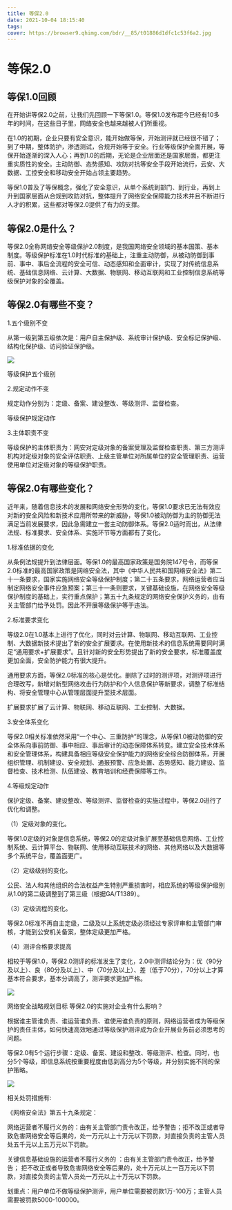 ```yaml
---
title: 等保2.0
date: 2021-10-04 18:15:40
tags:
cover: https://browser9.qhimg.com/bdr/__85/t01886d1dfc1c53f6a2.jpg
---
```


# 等保2.0



## 等保1.0回顾

在开始讲等保2.0之前，让我们先回顾一下等保1.0。等保1.0发布距今已经有10多年的时间，在这些日子里，网络安全也越来越被人们所重视。

在1.0的初期，企业只要有安全意识，能开始做等保，开始测评就已经很不错了；到了中期，整体防护，渗透测试，合规开始等于安全。行业等级保护全面开展，等保开始逐渐的深入人心；再到1.0的后期，无论是企业层面还是国家层面，都更注重实质性的安全。主动防御、态势感知、攻防对抗等安全手段开始流行，云安、大数据、工控安全和移动安全开始占领主要趋势。

等保1.0普及了等保概念，强化了安全意识，从单个系统到部门、到行业，再到上升到国家层面从合规到攻防对抗，整体提升了网络安全保障能力技术并且不断进行人才的积累，这些都对等保2.0提供了有力的支撑。

## 等保2.0是什么？

等保2.0全称网络安全等级保护2.0制度，是我国网络安全领域的基本国策、基本制度。等级保护标准在1.0时代标准的基础上，注重主动防御，从被动防御到事前、事中、事后全流程的安全可信、动态感知和全面审计，实现了对传统信息系统、基础信息网络、云计算、大数据、物联网、移动互联网和工业控制信息系统等级保护对象的全覆盖。

## 等保2.0有哪些不变？

1.五个级别不变

从第一级到第五级依次是：用户自主保护级、系统审计保护级、安全标记保护级、结构化保护级、访问验证保护级。

![](https://img-blog.csdnimg.cn/20200818171120422.jpeg?x-oss-process=image/watermark,type_ZmFuZ3poZW5naGVpdGk,shadow_10,text_aHR0cHM6Ly9ibG9nLmNzZG4ubmV0L3FxXzQzMDQ1MjQx,size_16,color_FFFFFF,t_70)

等级保护五个级别

2.规定动作不变

规定动作分别为：定级、备案、建设整改、等级测评、监督检查。

等级保护规定动作

3.主体职责不变

等级保护的主体职责为：网安对定级对象的备案受理及监督检查职责、第三方测评机构对定级对象的安全评估职责、上级主管单位对所属单位的安全管理职责、运营使用单位对定级对象的等级保护职责。

## 等保2.0有哪些变化？



近年来，随着信息技术的发展和网络安全形势的变化，等保1.0要求已无法有效应对新的安全风险和新技术应用所带来的新威胁，等保1.0被动防御为主的防御无法满足当前发展要求，因此急需建立一套主动防御体系。等保2.0适时而出，从法律法规、标准要求、安全体系、实施环节等方面都有了变化。

1.标准依据的变化

从条例法规提升到法律层面。等保1.0的最高国家政策是国务院147号令，而等保2.0标准的最高国家政策是网络安全法，其中《中华人民共和国网络安全法》第二十一条要求，国家实施网络安全等级保护制度；第二十五条要求，网络运营者应当制定网络安全事件应急预案；第三十一条则要求，关键基础设施，在网络安全等级保护制度的基础上，实行重点保护；第五十九条规定的网络安全保护义务的，由有关主管部门给予处罚。因此不开展等级保护等于违法。

2.标准要求变化

等级2.0在1.0基本上进行了优化，同时对云计算、物联网、移动互联网、工业控制、大数据新技术提出了新的安全扩展要求。在使用新技术的信息系统需要同时满足“通用要求+扩展要求”。且针对新的安全形势提出了新的安全要求，标准覆盖度更加全面，安全防护能力有很大提升。

通用要求方面，等保2.0标准的核心是优化。删除了过时的测评项，对测评项进行合理改写，新增对新型网络攻击行为防护和个人信息保护等新要求，调整了标准结构、将安全管理中心从管理层面提升至技术层面。

扩展要求扩展了云计算、物联网、移动互联网、工业控制、大数据。

3.安全体系变化

等保2.0相关标准依然采用“一个中心、三重防护”的理念，从等保1.0被动防御的安全体系向事前防御、事中相应、事后审计的动态保障体系转变。建立安全技术体系和安全管理体系，构建具备相应等级安全保护能力的网络安全综合防御体系，开展组织管理、机制建设、安全规划、通报预警、应急处置、态势感知、能力建设、监督检查、技术检测、队伍建设、教育培训和经费保障等工作。

4.等级规定动作

保护定级、备案、建设整改、等级测评、监督检查的实施过程中，等保2.0进行了优化和调整。

（1）定级对象的变化。

等保1.0定级的对象是信息系统，等保2.0的定级对象扩展至基础信息网络、工业控制系统、云计算平台、物联网、使用移动互联技术的网络、其他网络以及大数据等多个系统平台，覆盖面更广。

（2）定级级别的变化。

公民、法人和其他组织的合法权益产生特别严重损害时，相应系统的等级保护级别从1.0的第二级调整到了第三级（根据GA/T1389）。

（3）定级流程的变化。

等保2.0标准不再自主定级，二级及以上系统定级必须经过专家评审和主管部门审核，才能到公安机关备案，整体定级更加严格。

（4）测评合格要求提高

相较于等保1.0，等保2.0测评的标准发生了变化，2.0中测评结论分为：优（90分及以上）、良（80分及以上）、中（70分及以上）、差（低于70分），70分以上才算基本符合要求，基本分调高了，测评要求更加严格。

![](https://img-blog.csdnimg.cn/20200818171120511.jpeg?x-oss-process=image/watermark,type_ZmFuZ3poZW5naGVpdGk,shadow_10,text_aHR0cHM6Ly9ibG9nLmNzZG4ubmV0L3FxXzQzMDQ1MjQx,size_16,color_FFFFFF,t_70)

网络安全战略规划目标
等保2.0的实施对企业有什么影响？

根据谁主管谁负责、谁运营谁负责、谁使用谁负责的原则，网络运营者成为等级保护的责任主体，如何快速高效地通过等级保护测评成为企业开展业务前必须思考的问题。

等保2.0有5个运行步骤：定级、备案、建设和整改、等级测评、检查。同时，也分5个等级，即信息系统按重要程度由低到高分为5个等级，并分别实施不同的保护策略。

![](https://img-blog.csdnimg.cn/20200818171120425.jpeg?x-oss-process=image/watermark,type_ZmFuZ3poZW5naGVpdGk,shadow_10,text_aHR0cHM6Ly9ibG9nLmNzZG4ubmV0L3FxXzQzMDQ1MjQx,size_16,color_FFFFFF,t_70)

相关处罚措施有:

《网络安全法》第五十九条规定：

网络运营者不履行义务的：由有关主管部门责令改正，给予警告；拒不改正或者导致危害网络安全等后果的，处一万元以上十万元以下罚款，对直接负责的主管人员处五千元以上五万元以下罚款。

关键信息基础设施的运营者不履行义务的 ：由有关主管部门责令改正，给予警告； 拒不改正或者导致危害网络安全等后果的，处十万元以上一百万元以下罚款，对直接负责的主管人员处一万元以上十万元以下罚款。

划重点：用户单位不做等级保护测评，用户单位需要被罚款1万-100万；主管人员需要被罚款5000-100000。


